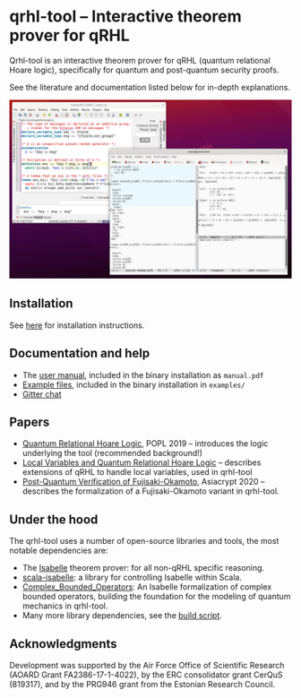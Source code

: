 # qrhl-tool – Interactive theorem prover for qRHL

Qrhl-tool is an interactive theorem prover for qRHL (quantum relational Hoare logic),
specifically for quantum and post-quantum security proofs.

See the literature and documentation listed below for in-depth explanations.

![Screenshot of qrhl-tool](screenshot.png)

## Installation

See [here](install.md) for installation instructions.

## Documentation and help

* The [user manual](manual-0.6.pdf), included in the binary installation as `manual.pdf`
* [Example files](https://github.com/dominique-unruh/qrhl-tool/tree/v0.6/examples), included in the binary installation in `examples/`
* [Gitter chat](https://gitter.im/dominique-unruh/qrhl-tool)

## Papers

* [Quantum Relational Hoare Logic](https://arxiv.org/abs/1802.03188), POPL 2019 – introduces the logic underlying the tool (recommended background!)
* [Local Variables and Quantum Relational Hoare Logic](https://arxiv.org/pdf/2007.14155.pdf) – describes extensions of qRHL to handle local variables, used in qrhl-tool
* [Post-Quantum Verification of Fujisaki-Okamoto](https://eprint.iacr.org/2020/962.pdf), Asiacrypt 2020 – describes the formalization of a Fujisaki-Okamoto variant in qrhl-tool.

## Under the hood

The qrhl-tool uses a number of open-source libraries and tools, the most notable dependencies are:

* The [Isabelle](https://isabelle.in.tum.de/) theorem prover: for all non-qRHL specific reasoning.
* [scala-isabelle](https://github.com/dominique-unruh/scala-isabelle): a library for controlling Isabelle within Scala.
* [Complex_Bounded_Operators](https://www.isa-afp.org/entries/Complex_Bounded_Operators.html): An Isabelle formalization of complex bounded operators, building the foundation for the modeling of quantum mechanics in qrhl-tool.
* Many more library dependencies, see the [build script](https://github.com/dominique-unruh/qrhl-tool/blob/master/build.sbt).

## Acknowledgments

Development was supported by the Air Force Office of Scientific Research (AOARD Grant FA2386-17-1-4022),
by the ERC consolidator grant CerQuS (819317), and by the PRG946 grant from the Estonian Research Council.
